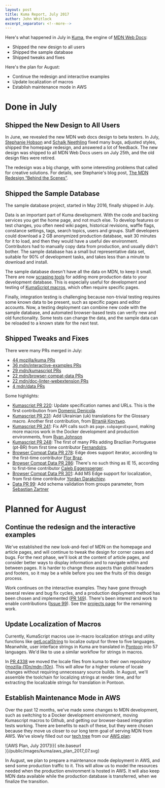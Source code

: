 ```yaml
---
layout: post
title: Kuma Report, July 2017
author: John Whitlock
excerpt_separator: <!--more-->
---
```


Here's what happened in July in
[Kuma](https://github.com/mozilla/kuma),
the engine of
[MDN Web Docs](https://developer.mozilla.org):

- Shipped the new design to all users
- Shipped the sample database
- Shipped tweaks and fixes

Here's the plan for August:
- Continue the redesign and interactive examples
- Update localization of macros
- Establish maintenance mode in AWS

<!--more-->

Done in July
===

Shipped the New Design to All Users
---
In June, we revealed the new MDN web docs design to beta testers. In July,
[Stephanie Hobson](https://github.com/stephaniehobson) and [Schalk
Neethling](https://github.com/schalkneethling) fixed many bugs, adjusted
styles, shipped the homepage redesign, and answered a lot of feedback.
The new design was shipped to all MDN Web Docs users on July 25th, and the old
design files were retired.

The redesign was a big change, with some interesting problems that called for
creative solutions.  For details, see Stephanie's blog post,
[The MDN Redesign “Behind the Scenes”](https://hacks.mozilla.org/2017/07/the-mdn-redesign-behind-the-scenes/).

Shipped the Sample Database
---
The sample database project, started in May 2016, finally shipped in July.

Data is an important part of Kuma development. With the code and backing
services you get the home page, and not much else. To develop features or test
changes, you often need wiki pages, historical revisions, waffle flags,
constance settings, tags, search topics, users and groups.  Staff developers
could download a 2 GB anonymized production database, wait 30 minutes for it to
load, and then they would have a useful dev environment.  Contributors had to
manually copy data from production, and usually didn't bother. The sample
database has a small but representative data set, suitable for 90% of
development tasks, and takes less than a minute to download and install.

The sample database doesn't have all the data on MDN, to keep it small.
There are now
[scraping tools](https://kuma.readthedocs.io/en/latest/data.html)
for adding more production data to your development database.
This is especially useful for development and testing of
[KumaScript macros](https://github.com/mdn/kumascript/tree/master/macros),
which often require specific pages.

Finally, integration testing is challenging because non-trivial testing
requires some known data to be present, such as specific pages and editor
accounts. Now, a testing deployment can combine new code with the sample
database, and automated browser-based tests can verify new and old
functionality. Some tests can change the data, and the sample data can
be reloaded to a known state for the next test.

Shipped Tweaks and Fixes
---
There were many PRs merged in July:

- [44 mozilla/kuma PRs](https://github.com/mozilla/kuma/pulls?page=1&q=is%3Apr+is%3Aclosed+merged%3A%222017-07-01..2017-08-01%22&utf8=✓)
- [36 mdn/interactive-examples PRs](https://github.com/mdn/interactive-examples/pulls?page=1&q=is%3Apr+is%3Aclosed+merged%3A%222017-07-01..2017-08-01%22&utf8=✓)
- [29 mdn/kumascript PRs](https://github.com/mozilla/kumascript/pulls?page=1&q=is%3Apr+is%3Aclosed+merged%3A%222017-07-01..2017-08-01%22&utf8=✓)
- [22 mdn/browser-compat-data PRs](https://github.com/mdn/browser-compat-data/pulls?page=1&q=is%3Apr+is%3Aclosed+merged%3A%222017-07-01..2017-08-01%22&utf8=✓)
- [22 mdn/doc-linter-webextension PRs](https://github.com/mdn/doc-linter-webextension/pulls?page=1&q=is%3Apr+is%3Aclosed+merged%3A%222017-07-01..2017-08-01%22&utf8=✓)
- [4 mdn/data PRs](https://github.com/mdn/data/pulls?page=1&q=is%3Apr+is%3Aclosed+merged%3A%222017-07-01..2017-08-01%22&utf8=✓)

Some highlights:

- [Kumascript PR 220](https://github.com/mdn/kumascript/pull/220):
  Update specification names and URLs. This is the first contribution from
  [Domenic Denicola](https://github.com/domenic).
- [Kumascript PR 231](https://github.com/mdn/kumascript/pull/231):
  Add Ukrainian (uk) translations for the Glossary macro. Another first
  contribution, from
  [Віталій Крутько](https://github.com/asmforce).
- [Kumascript PR 241](https://github.com/mdn/kumascript/pull/241):
  Fix API calls such as ``page.subpagesExpand``, making more macros
  work in the Docker development and production environments, from
  [Ryan Johnson](https://github.com/escattone)
- [Kumascript PR 248](https://github.com/mdn/kumascript/pull/248):
  The first of many PRs adding Brazilian Portuguese (pt-BR) from
  first time contributor
  [Fernandolrs](https://github.com/Fernandolrs).
- [Browser Compat Data PR 278](https://github.com/mdn/browser-compat-data/pull/278):
  Edge does support iterator, according to the first-time contributor
  [Flor Braz](https://github.com/florbraz).
- [Browser Compat Data PR 286](https://github.com/mdn/browser-compat-data/pull/286):
  There's no such thing as IE 15, according to first-time contributor
  [Caleb Eggensperger](https://github.com/calebegg).
- [Browser Compat Data PR 301](https://github.com/mdn/browser-compat-data/pull/301):
  Add MS Edge support for localization, from first-time contributor
  [Yordan Darakchiev](https://github.com/iordan93).
- [Data PR 99](https://github.com/mdn/data/pull/99):
  Add schema validation from groups parameter, from
  [Sebastian Zartner](https://github.com/SebastianZ)

Planned for August
===

Continue the redesign and the interactive examples
---
We've established the new look-and-feel of MDN on the homepage and article
pages, and will continue to tweak the design for corner cases and bugs. For the
next phase, we'll look at the content of article pages, and consider better
ways to display information and to navigate within and between pages. It is
harder to change these aspects than global headers and footers, so it may be
a while before you see the fruits of this design process.

Work continues on the interactive examples. They have gone through several
review and bug fix cycles, and a production deployment method has been chosen
and implemented
([PR 149](https://github.com/mdn/interactive-examples/pull/149)). There's
been interest and work to enable contributions
([Issue 99](https://github.com/mdn/interactive-examples/issues/99)).
See the [projects page](https://github.com/mdn/interactive-examples/projects)
for the remaining work.

Update Localization of Macros
---
Currently, KumaScript macros use in-macro localization strings and
utility functions like
[getLocalString](https://github.com/mozilla/kumascript/blob/master/macros/MDN-Common.ejs#L52)
to localize output for three to five languages.  Meanwhile, user interface strings in
Kuma are translated in
[Pontoon](https://pontoon.mozilla.org/projects/mdn/) into 57 languages. We'd
like to use a similar workflow for strings in macros.

In [PR 4338](https://github.com/mozilla/kuma/pull/4338)
we moved the locale files from kuma to their own repository
([mozilla-l10n/mdn-l10n](https://github.com/mozilla-l10n/mdn-l10n)).
This will allow for a higher volume of locale changes without requiring
unnecessary source builds. In August, we'll assemble the toolchain for
localizing strings at render time, and for extracting the localizable strings
for translation in Pontoon.

Establish Maintenance Mode in AWS
---
Over the past 12 months, we've made some changes to MDN development, such as
switching to a Docker development environment, moving Kumascript macros to
Github, and getting our browser-based integration tests working. There are
benefits to each of these, but they were chosen because they move us closer to
our long term goal of serving MDN from AWS. We've slowly filled out our
[tech tree](https://en.wikipedia.org/wiki/Technology_tree) from our
[AWS plan](https://docs.google.com/document/d/1q0rNBieya_9NPqjWYX93_QwEge-K2wqLPPvdtZGyinE/edit):

![AWS Plan, July 2017]({{ site.baseurl }}/public/images/kuma/aws_plan_2017_07.svg)

In August, we plan to prepare a maintenance mode deployment in AWS, and send
some production traffic to it.  This will allow us to model the resources
needed when the production environment is hosted in AWS. It will also keep MDN
data available while the production database is transferred, when we finalize
the transition.

